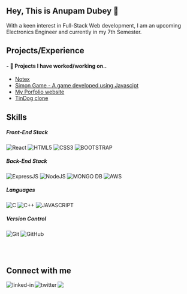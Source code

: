 ## Hey, This is Anupam Dubey  👋
With a keen interest in Full-Stack Web development, I am an upcoming Electronics Engineer and currently in my 7th Semester.

## Projects/Experience

#### - 🔭 Projects I have worked/working on..

  - [Notex](https://notexcd.netlify.app/)
  - [Simon Game - A game developed using Javascipt](https://anupamdubey8823.github.io/Simon-Game/) 
  - [My Porfolio website](https://anupamdubey8823.github.io/Portfolio/)
  - [TinDog clone](https://anupamdubey8823.github.io/Tindog/)
 
## Skills

##### Front-End Stack
![React](https://img.shields.io/badge/react%20-%2320232a.svg?&style=for-the-badge&logo=react&logoColor=%2361DAFB)
![HTML5](https://img.shields.io/badge/-HTML5-E34F26?style=for-the-badge&logo=html5&logoColor=white)
![CSS3](https://img.shields.io/badge/-CSS3-1572B6?style=for-the-badge&logo=css3)
![BOOTSTRAP](https://img.shields.io/badge/-Bootstrap-7952B3?style=for-the-badge&logo=bootstrap&logoColor=white)

##### Back-End Stack
![ExpressJS](https://img.shields.io/badge/Express.js-404D59?style=for-the-badge)
![NodeJS](https://img.shields.io/badge/node.js%20-%2343853D.svg?&style=for-the-badge&logo=node.js&logoColor=white)
![MONGO DB](https://img.shields.io/badge/MongoDB-4EA94B?style=for-the-badge&logo=mongodb&logoColor=white)
![AWS](https://img.shields.io/badge/Amazon%20AWS-%23232F3E?logo=amazon-aws&logoColor=white&style=for-the-badge)

##### Languages
![C](https://img.shields.io/badge/C-00599C?style=for-the-badge&logo=c&logoColor=white)
![C++](https://img.shields.io/badge/C++-00599C?style=for-the-badge&logo=c)
![JAVASCRIPT](https://img.shields.io/badge/JavaScript-F7DF1E?style=for-the-badge&logo=javascript&logoColor=black)

##### Version Control
![Git](https://img.shields.io/badge/-Git-F05032?style=for-the-badge&logo=git&logoColor=white)
![GitHub](https://img.shields.io/badge/-GitHub-181717?style=for-the-badge&logo=github)

<br>
<br>

## Connect with me

[<img align="left" alt="linked-in" src="https://img.shields.io/badge/linkedin-%230077B5.svg?&style=for-the-badge&logo=linkedin&logoColor=white" />](https://www.linkedin.com/in/anupam-dubey)
[<img align="left" alt="twitter" src="https://img.shields.io/badge/twitter-%231DA1F2.svg?&style=for-the-badge&logo=twitter&logoColor=white" />](https://twitter.com/AnupamD52806958)
[<img src ="https://img.shields.io/badge/Email-Here-%23E4405F.svg?&style=for-the-badge&logo=&logoColor=white%22">](mailto:anupamdubey798@gmail.com)
<br>
<br>

<!--
**anupamdubey8823/anupamdubey8823** is a ✨ _special_ ✨ repository because its `README.md` (this file) appears on your GitHub profile.


